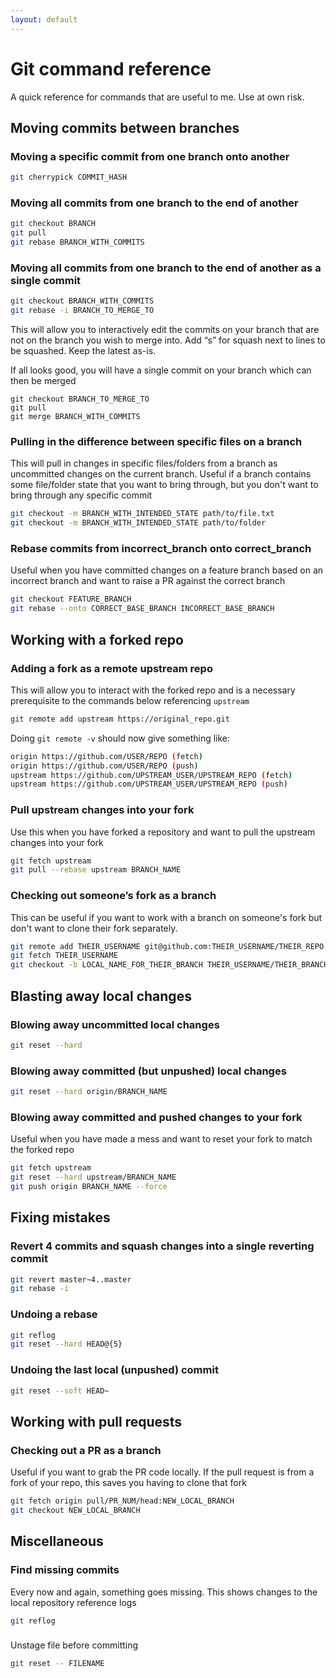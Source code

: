 ```yaml
---
layout: default
---
```


# Git command reference

A quick reference for commands that are useful to me. Use at own risk.


## Moving commits between branches

### Moving a specific commit from one branch onto another

```bash
git cherrypick COMMIT_HASH
```

### Moving all commits from one branch to the end of another

```bash
git checkout BRANCH
git pull
git rebase BRANCH_WITH_COMMITS
```

### Moving all commits from one branch to the end of another as a single commit

```bash
git checkout BRANCH_WITH_COMMITS
git rebase -i BRANCH_TO_MERGE_TO
```
This will allow you to interactively edit the commits on your branch that are not on the branch you wish to merge into.
Add “s” for squash next to lines to be squashed. Keep the latest as-is.

If all looks good, you will have a single commit on your branch which can then be merged
```
git checkout BRANCH_TO_MERGE_TO
git pull
git merge BRANCH_WITH_COMMITS
```

### Pulling in the difference between specific files on a branch

This will pull in changes in specific files/folders from a branch as uncommitted changes on the current branch.
Useful if a branch contains some file/folder state that you want to bring through, but you don't want to bring through any specific commit

```bash
git checkout -m BRANCH_WITH_INTENDED_STATE path/to/file.txt
git checkout -m BRANCH_WITH_INTENDED_STATE path/to/folder
```

### Rebase commits from incorrect_branch onto correct_branch

Useful when you have committed changes on a feature branch based on an incorrect branch and want to raise a PR against the correct branch

```bash
git checkout FEATURE_BRANCH
git rebase --onto CORRECT_BASE_BRANCH INCORRECT_BASE_BRANCH
```


## Working with a forked repo

### Adding a fork as a remote upstream repo

This will allow you to interact with the forked repo and is a necessary prerequisite to the commands below referencing `upstream`

```bash
git remote add upstream https://original_repo.git
```

Doing `git remote -v` should now give something like:
```bash
origin https://github.com/USER/REPO (fetch)
origin https://github.com/USER/REPO (push)
upstream https://github.com/UPSTREAM_USER/UPSTREAM_REPO (fetch)
upstream https://github.com/UPSTREAM_USER/UPSTREAM_REPO (push)
```

### Pull upstream changes into your fork

Use this when you have forked a repository and want to pull the upstream changes into your fork

```bash
git fetch upstream
git pull --rebase upstream BRANCH_NAME
```

### Checking out someone’s fork as a branch

This can be useful if you want to work with a branch on someone's fork but don't want to clone their fork separately.

```bash
git remote add THEIR_USERNAME git@github.com:THEIR_USERNAME/THEIR_REPO.git
git fetch THEIR_USERNAME
git checkout -b LOCAL_NAME_FOR_THEIR_BRANCH THEIR_USERNAME/THEIR_BRANCH
```


## Blasting away local changes

### Blowing away uncommitted local changes

```bash
git reset --hard
```

### Blowing away committed (but unpushed) local changes

```bash
git reset --hard origin/BRANCH_NAME
```

### Blowing away committed and pushed changes to your fork

Useful when you have made a mess and want to reset your fork to match the forked repo

```bash
git fetch upstream
git reset --hard upstream/BRANCH_NAME  
git push origin BRANCH_NAME --force
```


## Fixing mistakes

### Revert 4 commits and squash changes into a single reverting commit

```bash
git revert master~4..master
git rebase -i
```

### Undoing a rebase

```bash
git reflog 
git reset --hard HEAD@{5}
```

### Undoing the last local (unpushed) commit

```bash
git reset --soft HEAD~
```


## Working with pull requests

### Checking out a PR as a branch

Useful if you want to grab the PR code locally.
If the pull request is from a fork of your repo, this saves you having to clone that fork

```bash
git fetch origin pull/PR_NUM/head:NEW_LOCAL_BRANCH
git checkout NEW_LOCAL_BRANCH
```


## Miscellaneous

### Find missing commits

Every now and again, something goes missing. This shows changes to the local repository reference logs

```bash
git reflog
```

### 
Unstage file before committing

```bash
git reset -- FILENAME
```
